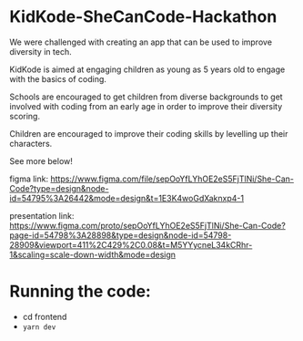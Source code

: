 # KidKode-SheCanCode-Hackathon

We were challenged with creating an app that can be used to improve diversity in tech. 

KidKode is aimed at engaging children as young as 5 years old to engage with the basics of coding. 

Schools are encouraged to get children from diverse backgrounds to get involved with coding from an early age in order to improve their diversity scoring.

Children are encouraged to improve their coding skills by levelling up their characters.

See more below!

figma link: https://www.figma.com/file/sepOoYfLYhOE2eS5FjTlNi/She-Can-Code?type=design&node-id=54795%3A26442&mode=design&t=1E3K4woGdXaknxp4-1

presentation link: https://www.figma.com/proto/sepOoYfLYhOE2eS5FjTlNi/She-Can-Code?page-id=54798%3A28898&type=design&node-id=54798-28909&viewport=411%2C429%2C0.08&t=M5YYycneL34kCRhr-1&scaling=scale-down-width&mode=design

# Running the code:
- cd frontend
- `yarn dev`
